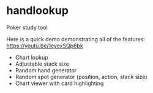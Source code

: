 # handlookup
Poker study tool

Here is a quick demo demonstrating all of the features: https://youtu.be/1eyexSQp6bk
- Chart lookup
- Adjustable stack size 
- Random hand generator
- Random spot generator (position, action, stack size)
- Chart viewer with card highlighting
